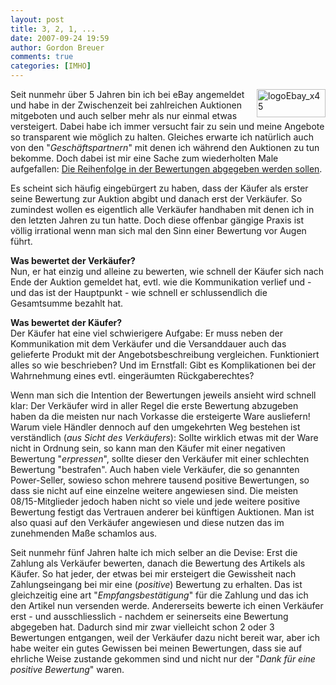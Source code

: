 ```yaml
---
layout: post
title: 3, 2, 1, ...
date: 2007-09-24 19:59
author: Gordon Breuer
comments: true
categories: [IMHO]
---
```

<p><a href="http://www.ebay.de/" target="_blank"><img style="margin: 0px 0px 5px 10px; border-width: 0px" src="http://anheledirwp.blob.core.windows.net/wordpress/2007/09/logoEbay_x45_3.gif" border="0" alt="logoEbay_x45" width="110" height="45" align="right" /></a> Seit nunmehr &uuml;ber 5 Jahren bin ich bei eBay angemeldet und habe in der Zwischenzeit bei zahlreichen Auktionen mitgeboten und auch selber mehr als nur einmal etwas versteigert. Dabei habe ich immer versucht fair zu sein und meine Angebote so transparent wie m&ouml;glich zu halten. Gleiches erwarte ich nat&uuml;rlich auch von den "<em>Gesch&auml;ftspartnern</em>" mit denen ich w&auml;hrend den Auktionen zu tun bekomme. Doch dabei ist mir eine Sache zum wiederholten Male aufgefallen: <span style="text-decoration: underline;">Die Reihenfolge in der Bewertungen abgegeben werden sollen</span>.</p>
<p>Es scheint sich h&auml;ufig eingeb&uuml;rgert zu haben, dass der K&auml;ufer als erster seine Bewertung zur Auktion abgibt und danach erst der Verk&auml;ufer. So zumindest wollen es eigentlich alle Verk&auml;ufer handhaben mit denen ich in den letzten Jahren zu tun hatte. Doch diese offenbar g&auml;ngige Praxis ist v&ouml;llig irrational wenn man sich mal den Sinn einer Bewertung vor Augen f&uuml;hrt.</p>
<p><strong>Was bewertet der Verk&auml;ufer?</strong><br />Nun, er hat einzig und alleine zu bewerten, wie schnell der K&auml;ufer sich nach Ende der Auktion gemeldet hat, evtl. wie die Kommunikation verlief und - und das ist der Hauptpunkt - wie schnell er schlussendlich die Gesamtsumme bezahlt hat.</p>
<p><strong>Was bewertet der K&auml;ufer?</strong><br />Der K&auml;ufer hat eine viel schwierigere Aufgabe: Er muss neben der Kommunikation mit dem Verk&auml;ufer und die Versanddauer auch das gelieferte Produkt mit der Angebotsbeschreibung vergleichen. Funktioniert alles so wie beschrieben? Und im Ernstfall: Gibt es Komplikationen bei der Wahrnehmung eines evtl. einger&auml;umten R&uuml;ckgaberechtes?</p>
<p>Wenn man sich die Intention der Bewertungen jeweils ansieht wird schnell klar: Der Verk&auml;ufer wird in aller Regel die erste Bewertung abzugeben haben da die meisten nur nach Vorkasse die ersteigerte Ware ausliefern! Warum viele H&auml;ndler dennoch auf den umgekehrten Weg bestehen ist verst&auml;ndlich (<em>aus Sicht des Verk&auml;ufers</em>): Sollte wirklich etwas mit der Ware nicht in Ordnung sein, so kann man den K&auml;ufer mit einer negativen Bewertung "<em>erpressen</em>", sollte dieser den Verk&auml;ufer mit einer schlechten Bewertung "bestrafen". Auch haben viele Verk&auml;ufer, die so genannten Power-Seller, sowieso schon mehrere tausend positive Bewertungen, so dass sie nicht auf eine einzelne weitere angewiesen sind. Die meisten 08/15-Mitglieder jedoch haben nicht so viele und jede weitere positive Bewertung festigt das Vertrauen anderer bei k&uuml;nftigen Auktionen. Man ist also quasi auf den Verk&auml;ufer angewiesen und diese nutzen das im zunehmenden Ma&szlig;e schamlos aus.</p>
<p>Seit nunmehr f&uuml;nf Jahren halte ich mich selber an die Devise: Erst die Zahlung als Verk&auml;ufer bewerten, danach die Bewertung des Artikels als K&auml;ufer. So hat jeder, der etwas bei mir ersteigert die Gewissheit nach Zahlungseingang bei mir eine (<em>positive</em>) Bewertung zu erhalten. Das ist gleichzeitig eine art "<em>Empfangsbest&auml;tigung</em>" f&uuml;r die Zahlung und das ich den Artikel nun versenden werde. Andererseits bewerte ich einen Verk&auml;ufer erst - und ausschliesslich - nachdem er seinerseits eine Bewertung abgegeben hat. Dadurch sind mir zwar vielleicht schon 2 oder 3 Bewertungen entgangen, weil der Verk&auml;ufer dazu nicht bereit war, aber ich habe weiter ein gutes Gewissen bei meinen Bewertungen, dass sie auf ehrliche Weise zustande gekommen sind und nicht nur der "<em>Dank f&uuml;r eine positive Bewertung</em>" waren.</p>
